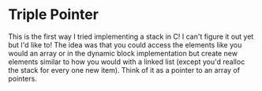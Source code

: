 # Triple Pointer
This is the first way I tried implementing a stack in C! I can't figure it
out yet but I'd like to! The idea was that you could access the elements
like you would an array or in the dynamic block implementation but create
new elements similar to how you would with a linked list (except you'd
realloc the stack for every one new item). Think of it as a pointer to an
array of pointers.
